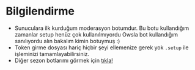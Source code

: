 # Bilgilendirme
* Sunuculara ilk kurduğum moderasyon botumdur. Bu botu kullandığım zamanlar setup henüz çok kullanılmıyordu Owsla bot kullandığım sanılıyordu alın bakalım kimin botuymuş :)
* Token girme dosyası hariç hiçbir şeyi ellemenize gerek yok `.setup` ile işleminizi tamamlayabilirsiniz.
* Diğer sezon botlarımı görmek için [tıkla!](https://github.com/Maveracim/mavera-season-bots)
